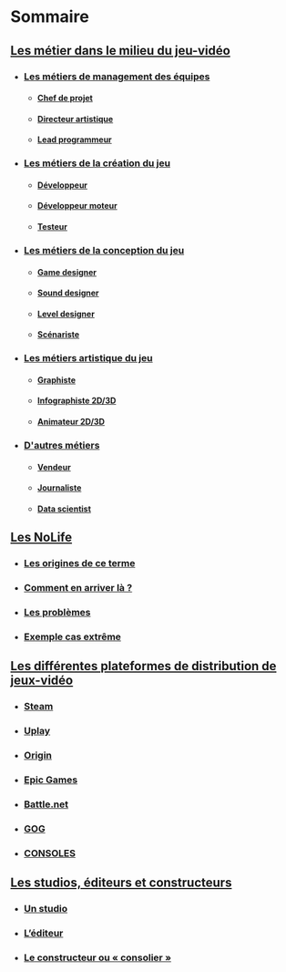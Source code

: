 # Sommaire

## [Les métier dans le milieu du jeu-vidéo](MetiersDuJeuVideo.md)
- ### [Les métiers de management des équipes](MetiersDuJeuVideo.md#métiers-de-management-des-équipes-)
  - #### [Chef de projet](MetiersDuJeuVideo.md#chef-de-projet)
  - #### [Directeur artistique](MetiersDuJeuVideo.md#directeur-artistique)
  - #### [Lead programmeur](MetiersDuJeuVideo.md#lead-programmeur)
- ### [Les métiers de la création du jeu](MetiersDuJeuVideo.md#métiers-de-la-création-du-jeu-)
  - #### [Développeur](MetiersDuJeuVideo.md#développeur)
  - #### [Développeur moteur](MetiersDuJeuVideo.md#développeur-moteur)
  - #### [Testeur](MetiersDuJeuVideo.md#testeur)
- ### [Les métiers de la conception du jeu](MetiersDuJeuVideo.md#métiers-de-la-conception-du-jeu-)
  - #### [Game designer](MetiersDuJeuVideo.md#game-designer)
  - #### [Sound designer](MetiersDuJeuVideo.md#sound-designer)
  - #### [Level designer](MetiersDuJeuVideo.md#level-designer)
  - #### [Scénariste](MetiersDuJeuVideo.md#scénariste)
- ### [Les métiers artistique du jeu](MetiersDuJeuVideo.md#métiers-artistique-du-jeu-)
  - #### [Graphiste](MetiersDuJeuVideo.md#graphiste)
  - #### [Infographiste 2D/3D](MetiersDuJeuVideo.md#infographiste-2d3d)
  - #### [Animateur 2D/3D](MetiersDuJeuVideo.md#animateur-2d3d)
- ### [D'autres métiers](MetiersDuJeuVideo.md#autres-)
  - #### [Vendeur](MetiersDuJeuVideo.md#vendeur)
  - #### [Journaliste](MetiersDuJeuVideo.md#journaliste)
  - #### [Data scientist](MetiersDuJeuVideo.md#data-scientist)

## [Les NoLife](nolife.md)
- ### [Les origines de ce terme](nolife.md#les-origines-de-ce-terme)
- ### [Comment en arriver là ?](nolife.md#comment-en-arriver-là-)
- ### [Les problèmes](nolife.md#les-problèmes)
- ### [Exemple cas extrême](nolife.md#exemple-cas-extrême)

## [Les différentes plateformes de distribution de jeux-vidéo](plateformes.md)
- ### [Steam](plateformes.md#steam)
- ### [Uplay](plateformes.md#uplay)
- ### [Origin](plateformes.md#origin)
- ### [Epic Games](plateformes.md#epic-games)
- ### [Battle.net](plateformes.md#battlenet)
- ### [GOG](plateformes.md#gog)
- ### [CONSOLES](plateformes.md#consoles)

## [Les studios, éditeurs et constructeurs](studioEditeurConstructeur.md)
- ### [Un studio](studioEditeurConstructeur.md#un-studio-)
- ### [L’éditeur](studioEditeurConstructeur.md#léditeur-)
- ### [Le constructeur ou « consolier »](studioEditeurConstructeur.md#le-constructeur-ou--consolier--)
